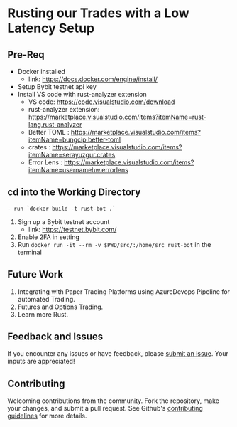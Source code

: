 # Rusting our Trades with a Low Latency Setup

## Pre-Req
- Docker installed
    - link: https://docs.docker.com/engine/install/
- Setup Bybit testnet api key
- Install VS code with rust-analyzer extension
    - VS code: https://code.visualstudio.com/download
    - rust-analyzer extension: https://marketplace.visualstudio.com/items?itemName=rust-lang.rust-analyzer
    - Better TOML : https://marketplace.visualstudio.com/items?itemName=bungcip.better-toml
    - crates : https://marketplace.visualstudio.com/items?itemName=serayuzgur.crates
    - Error Lens : https://marketplace.visualstudio.com/items?itemName=usernamehw.errorlens


## **cd into the Working Directory** 
    - run `docker build -t rust-bot .` 
1. Sign up a Bybit testnet account
    - link: https://testnet.bybit.com/
2. Enable 2FA in setting
3. Run `docker run -it --rm -v $PWD/src/:/home/src rust-bot` in the terminal

## Future Work

1. Integrating with Paper Trading Platforms using AzureDevops Pipeline for automated Trading.
2. Futures and Options Trading.
3. Learn more Rust.

## Feedback and Issues

If you encounter any issues or have feedback, please [submit an issue](https://github.com/NeoZ666/Rust-Trading-Bot/issues). Your inputs are appreciated!

## Contributing

Welcoming contributions from the community. Fork the repository, make your changes, and submit a pull request. See Github's [contributing guidelines](https://docs.github.com/en/communities/setting-up-your-project-for-healthy-contributions/setting-guidelines-for-repository-contributors) for more details.
